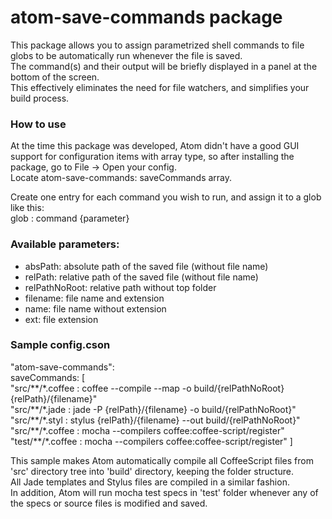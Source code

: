 # atom-save-commands package

This package allows you to assign parametrized shell commands
to file globs to be automatically run whenever the file is saved.  
The command(s) and their output will be briefly displayed in a panel at the bottom of the screen.  
This effectively eliminates the need for file watchers, and simplifies your build process.

### How to use

At the time this package was developed, Atom didn't have a good GUI support for configuration items with array type, so after installing the package,
go to File -> Open your config.  
Locate atom-save-commands: saveCommands array.

Create one entry for each command you wish to run, and assign it to a glob like this:  
glob : command {parameter}


### Available parameters:  
- absPath: absolute path of the saved file (without file name)  
- relPath: relative path of the saved file (without file name)  
- relPathNoRoot: relative path without top folder  
- filename: file name and extension  
- name: file name without extension  
- ext: file extension  

### Sample config.cson

"atom-save-commands":  
  saveCommands: [  
    "src/\*\*/\*.coffee : coffee --compile --map -o build/{relPathNoRoot} {relPath}/{filename}"  
    "src/\*\*/\*.jade : jade -P {relPath}/{filename} -o build/{relPathNoRoot}"  
    "src/\*\*/\*.styl : stylus {relPath}/{filename} --out build/{relPathNoRoot}"  
    "src/\*\*/\*.coffee : mocha --compilers coffee:coffee-script/register"  
    "test/\*\*/\*.coffee : mocha --compilers coffee:coffee-script/register"
  ]

This sample makes Atom automatically compile all CoffeeScript
files from 'src' directory tree into 'build' directory, keeping the folder structure.  
All Jade templates and Stylus files are compiled in a similar fashion.  
In addition, Atom will run mocha test specs in 'test' folder whenever any of the specs or source files is modified and saved.

